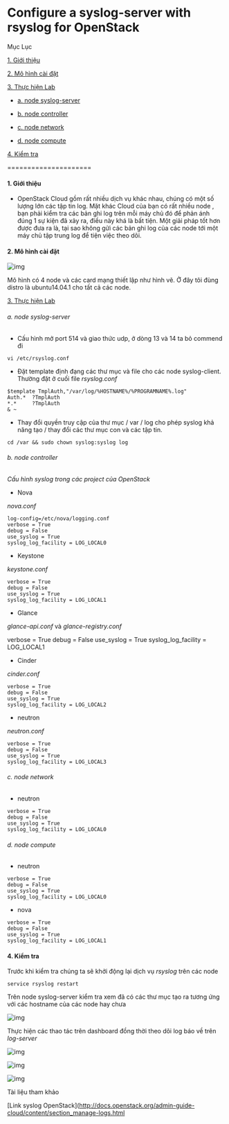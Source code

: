 Configure a syslog-server with rsyslog for OpenStack
======

Mục Lục

[1. Giới thiệu](#gioithieu)

[2. Mô hình cài đặt](#mohinh)
				
[3. Thực hiện Lab](#thuchien)

- [a. node syslog-server](#server)
	
- [b. node controller](#controller)

- [c. node network](#network)

- [d. node compute](#compute)

[4. Kiểm tra](#kiemtra)

=====================
<a name="gioithieu"></a>

#### 1. Giới thiệu

- OpenStack Cloud gồm rất nhiều dịch vụ khác nhau, chúng có một số lượng lớn các tập tin log. Mặt khác Cloud của bạn có rất nhiều node 
, bạn phải kiểm tra các bản ghi log trên mỗi máy chủ đó để phản ánh đúng 1 sự kiện đã xảy ra, điều này khá là bất tiện. Một giải pháp
tốt hơn được đưa ra là, tại sao không gửi các bản ghi log của các node tới một máy chủ tập trung log để tiện việc theo dõi.

<a name="mohinh"></a>

#### 2. Mô hình cài đặt

![img](http://i.imgur.com/7oKIMQe.png "img")

Mô hình có 4 node và các card mạng thiết lập như hình vẽ. Ở đây tôi đùng distro là ubuntu14.04.1 cho tất cả các node.

<a name="thuchien"></a>

[3. Thực hiện Lab](#thuchien)

<a name="server"></a>

###### a. node syslog-server

- Cấu hình mở port 514 và giao thức udp, ở dòng 13 và 14 ta bỏ commend đi
```
vi /etc/rsyslog.conf
```

- Đặt template định đạng các thư mục và file cho các node syslog-client. Thường đặt ở cuối file *rsyslog.conf*

```
$template TmplAuth,"/var/log/%HOSTNAME%/%PROGRAMNAME%.log"
Auth.*  ?TmplAuth
*.*     ?TmplAuth
& ~
```

- Thay đổi quyền truy cập của thư mục / var / log cho phép syslog khả năng tạo / thay đổi các thư mục con và các tập tin.
```
cd /var && sudo chown syslog:syslog log
```

<a name="controller"></a>

###### b. node controller

*Cấu hình syslog trong các project của OpenStack*

- Nova

*nova.conf*
```
log-config=/etc/nova/logging.conf
verbose = True
debug = False
use_syslog = True
syslog_log_facility = LOG_LOCAL0
```

- Keystone

*keystone.conf*
```
verbose = True
debug = False
use_syslog = True
syslog_log_facility = LOG_LOCAL1
```

- Glance

*glance-api.conf* và *glance-registry.conf*

verbose = True
debug = False
use_syslog = True
syslog_log_facility = LOG_LOCAL1

- Cinder 

*cinder.conf*
```
verbose = True
debug = False
use_syslog = True
syslog_log_facility = LOG_LOCAL2
```

- neutron

*neutron.conf*
```
verbose = True
debug = False
use_syslog = True
syslog_log_facility = LOG_LOCAL3
```

<a name="network"></a>

###### c. node network

- neutron

```
verbose = True
debug = False
use_syslog = True
syslog_log_facility = LOG_LOCAL0
```

<a name="compute"></a>

###### d. node compute

- neutron

```
verbose = True
debug = False
use_syslog = True
syslog_log_facility = LOG_LOCAL0
```

- nova

```
verbose = True
debug = False
use_syslog = True
syslog_log_facility = LOG_LOCAL1
```

<a name="kiemtra"></a>

#### 4. Kiểm tra

Trước khi kiểm tra chúng ta sẽ khởi động lại dịch vụ *rsyslog* trên các node

```
service rsyslog restart
```

Trên node syslog-server kiểm tra xem đã có các thư mục tạo ra tương ứng với các hostname của các node hay chưa

![img](http://i.imgur.com/LDmIem7.png "img")

Thực hiện các thao tác trên dashboard đồng thời theo dõi log báo về trên *log-server*

![img](http://i.imgur.com/SYPIdcS.png "img")

![img](http://i.imgur.com/Vs1hGxq.png "img")

![img](http://i.imgur.com/9LFc2Ld.png "img")

Tài liệu tham khảo

[Link syslog OpenStack](http://docs.openstack.org/admin-guide-cloud/content/section_manage-logs.html